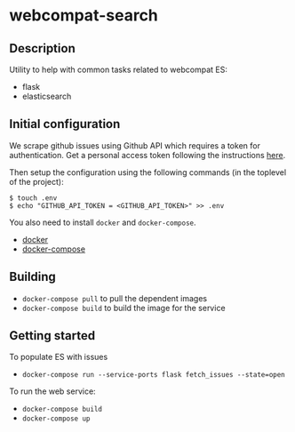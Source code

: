 webcompat-search
=======================

Description
-------------
Utility to help with common tasks related to webcompat ES:

* flask
* elasticsearch

Initial configuration
------------------------
We scrape github issues using Github API which requires a token for authentication.
Get a personal access token following the instructions [here](https://bit.ly/2OVfzXR).

Then setup the configuration using the following commands (in the toplevel of the project):

```
$ touch .env
$ echo "GITHUB_API_TOKEN = <GITHUB_API_TOKEN>" >> .env
```

You also need to install `docker` and `docker-compose`.

* [docker](https://docs.docker.com/install/)
* [docker-compose](https://docs.docker.com/compose/)

Building
---------

* `docker-compose pull` to pull the dependent images
* `docker-compose build` to build the image for the service

Getting started
------------------

To populate ES with issues

* `docker-compose run --service-ports flask fetch_issues --state=open`

To run the web service:

* `docker-compose build`
* `docker-compose up`
